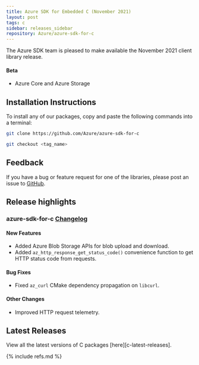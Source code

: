 ```yaml
---
title: Azure SDK for Embedded C (November 2021)
layout: post
tags: c
sidebar: releases_sidebar
repository: Azure/azure-sdk-for-c
---
```


The Azure SDK team is pleased to make available the November 2021 client library release.

#### Beta

- Azure Core and Azure Storage

## Installation Instructions

To install any of our packages, copy and paste the following commands into a terminal:

```bash
git clone https://github.com/Azure/azure-sdk-for-c

git checkout <tag_name>
```

## Feedback

If you have a bug or feature request for one of the libraries, please post an issue to [GitHub](https://github.com/Azure/azure-sdk-for-c/issues).

## Release highlights

### azure-sdk-for-c [Changelog](https://github.com/Azure/azure-sdk-for-c/blob/1.3.0-beta.1/CHANGELOG.md#130-beta1-2021-11-09)

#### New Features

- Added Azure Blob Storage APIs for blob upload and download.
- Added `az_http_response_get_status_code()` convenience function to get HTTP status code from requests.

#### Bug Fixes

- Fixed `az_curl` CMake dependency propagation on `libcurl`.

#### Other Changes

- Improved HTTP request telemetry.

## Latest Releases

View all the latest versions of C packages [here][c-latest-releases].

{% include refs.md %}